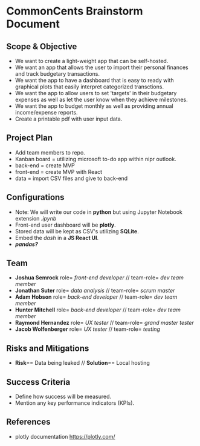 # CommonCents Brainstorm Document

## Scope & Objective

* We want to create a light-weight app that can be self-hosted.
* We want an app that allows the user to import their personal finances and track budgetary transactions.
* We want the app to have a dashboard that is easy to ready with graphical plots that easily interpret categorized transctions.
* We want the app to allow users to set 'targets' in their budgetary expenses as well as let the user know when they achieve milestones.
* We want the app to budget monthly as well as providing annual income/expense reports.
* Create a printable pdf with user input data.

## Project Plan

* Add team members to repo.
* Kanban board = utilizing microsoft to-do app within nipr outlook.
* back-end = create MVP
* front-end = create MVP with React
* data = import CSV files and give to back-end

## Configurations

* Note: We will write our code in __python__ but using Jupyter Notebook extension *.ipynb*
* Front-end user dashboard will be __plotly__.
* Stored data will be kept as CSV's utilizing __SQLite__.
* Embed the *dash* in a __JS React UI__.
* *__pandas?__*

## Team

* __Joshua Semrock__ role= *front-end developer* // team-role= *dev team member*
* __Jonathan Suter__ role= *data analysis* // team-role= *scrum master*
* __Adam Hobson__ role= *back-end developer* // team-role= *dev team member*
* __Hunter Mitchell__ role= *back-end developer* // team-role= *dev team member*
* __Raymond Hernandez__ role= *UX tester* // team-role= *grand master tester*
* __Jacob Wolfenberger__ role= *UX tester* // team-role= *testing*

## Risks and Mitigations

* __Risk__== Data being leaked // __Solution__== Local hosting

## Success Criteria

* Define how success will be measured.
* Mention any key performance indicators (KPIs).

## References

* plotly documentation <https://plotly.com/>
